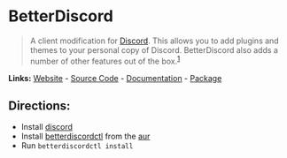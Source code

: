 # BetterDiscord

> A client modification for [Discord]. This allows you to add plugins and themes to your personal copy of Discord. BetterDiscord also adds a number of other features out of the box.<sup>[1][desc]</sup>

**Links:** [Website] - [Source Code] - [Documentation] - [Package]

## Directions:

- Install [discord]
- Install [betterdiscordctl] from the [aur][package]
- Run `betterdiscordctl install`

[website]: https://betterdiscord.app
[desc]: https://github.com/BetterDiscord/BetterDiscord
[source code]: https://github.com/BetterDiscord/BetterDiscord
[documentation]: https://betterdiscord.app/Docs
[discord]: https://discord.com/
[betterdiscordctl]: https://github.com/bb010g/betterdiscordctl
[package]: https://aur.archlinux.org/packages/betterdiscordctl

